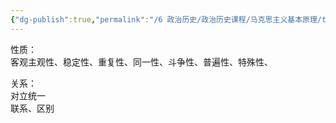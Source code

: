 ```yaml
---
{"dg-publish":true,"permalink":"/6 政治历史/政治历史课程/马克思主义基本原理/tricks/","title":"tricks"}
---
```



性质：  
客观主观性、稳定性、重复性、同一性、斗争性、普遍性、特殊性、

关系：  
对立统一  
联系、区别